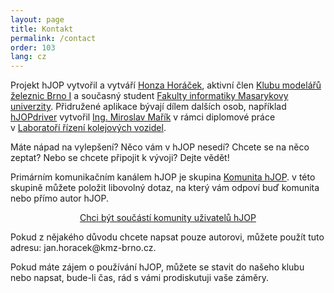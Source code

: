 ```yaml
---
layout: page
title: Kontakt
permalink: /contact
order: 103
lang: cz
---
```


Projekt hJOP vytvořil a vytváří [Honza Horáček](http://apophis.cz/), aktivní člen
[Klubu modelářů železnic Brno I](http://kmz-brno.cz/) a současný student
[Fakulty informatiky Masarykovy univerzity](http://fi.muni.cz/). Přidružené
aplikace bývají dílem dalších osob, například [hJOPdriver](/hJOPdriver)
vytvořil [Ing. Miroslav Mařík](http://is.mendelu.cz/lide/clovek.pl?id=43049)
v rámci diplomové práce v [Laboratoří řízení kolejových
vozidel](http://lrkv.pef.mendelu.cz/).

Máte nápad na vylepšení? Něco vám v hJOP nesedí? Chcete se na něco zeptat? Nebo
se chcete připojit k vývoji? Dejte vědět!

Primárním komunikačním kanálem hJOP je skupina [Komunita hJOP](/community).
v této skupině můžete položit libovolný dotaz, na který vám odpoví buď komunita
nebo přímo autor hJOP.

<div style="text-align:center;">
<a class="btn" style="width:400px; margin: 10px;" href="/community">Chci být součástí komunity uživatelů hJOP</a>
</div>

Pokud z nějakého důvodu chcete napsat pouze autorovi, můžete použít tuto adresu:
jan.horacek<span style="display: none;">spam</span>@kmz-brno.cz.

Pokud máte zájem o používání hJOP, můžete se stavit do našeho klubu nebo
napsat, bude-li čas, rád s vámi prodiskutuji vaše záměry.
